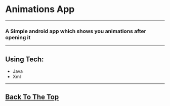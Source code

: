 # Animations App
---
### A Simple android app which shows you animations after opening it
---
## Using Tech:

* Java
* Xml
---


[Back To The Top](#Textchat)
---
